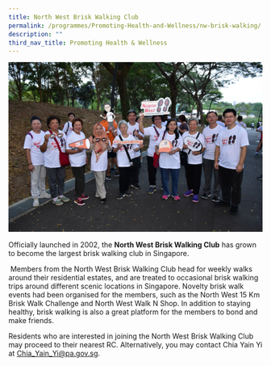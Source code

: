 ```yaml
---
title: North West Brisk Walking Club
permalink: /programmes/Promoting-Health-and-Wellness/nw-brisk-walking/
description: ""
third_nav_title: Promoting Health & Wellness
---
```

<meta name="description" content="North West Brisk Walking Club">

![](/images/Programmes/Promoting%20Health%20and%20Wellness/IMG013.jpg)

Officially launched in 2002, the **North West Brisk Walking Club** has grown to become the largest brisk walking club in Singapore.

 Members from the North West Brisk Walking Club head for weekly walks around their residential estates, and are treated to occasional brisk walking trips around different scenic locations in Singapore. Novelty brisk walk events had been organised for the members, such as the North West 15 Km Brisk Walk Challenge and North West Walk N Shop. In addition to staying healthy, brisk walking is also a great platform for the members to bond and make friends.

Residents who are interested in joining the North West Brisk Walking Club may proceed to their nearest RC. Alternatively, you may contact Chia Yain Yi at Chia_Yain_Yi@pa.gov.sg.